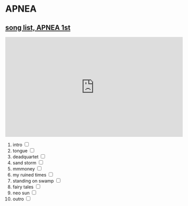 # APNEA
  <h2><a href="https://vibe.naver.com/album/368262" target="_blank" title="VIVE_ANA-042">song list, APNEA 1st</a></h2>
  <iframe width="560" height="315" src="https://www.youtube.com/embed/r7ND6ErHegU" frameborder="0" allow="accelerometer; autoplay; encrypted-media; gyroscope; picture-in-picture" allowfullscreen></iframe>
  <ol>
              <li>intro <input type="checkbox"></li>
              <li>tongue <input type="checkbox"></li>
              <li>deadquartet <input type="checkbox"></li>
              <li>sand storm <input type="checkbox"></li>
              <li>mmmoney <input type="checkbox"></li>
              <li>my ruined times <input type="checkbox"></li>
              <li>standing on swamp <input type="checkbox"></li>
              <li>fairy tales <input type="checkbox"></li>
              <li>neo sun <input type="checkbox"></li>
              <li>outro <input type="checkbox"></li>
  </ol>
